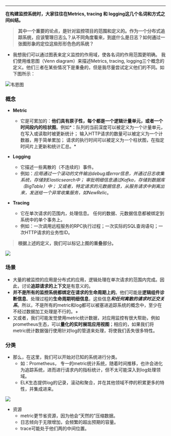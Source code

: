 -----
**在构建监控系统时，大家往往在Metrics, tracing 和 logging这几个名词和方式之间纠结。**

>  **其中一个重要的论点，是针对监控项目的范围和定义的。作为一个分布式追踪系统，应该管理日志么？从不同角度看来，到底什么是日志？如何通过一张图形象的定位这些形形色色的系统？**


+ 我想我们可以通过图表来定义监控的作用域，使各名词的作用范围更明确。 我们使用维恩图（Venn diagram）来描述Metrics, tracing, logging三个概念的定义。他们三者在某些情况下是重叠的，但是我尽量尝试定义他们的不同。如下图所示：

![韦恩图](http://peter.bourgon.org/img/instrumentation/01.png)

### 概念

+  **Metric**
    + 它是可累加的：**他们具有原子性，每个都是一个逻辑计量单元，或者一个时间段内的柱状图**。例如*：队列的当前深度可以被定义为一个计量单元，在写入或读取时被更新统计； 输入HTTP请求的数量可以被定义为一个计数器，用于简单累加； 请求的执行时间可以被定义为一个柱状图，在指定时间片上更新和统计汇总。*

+ **Logging**
    + 它描述一些离散的（不连续的）事件。 
    + 例如：*应用通过一个滚动的文件输出debug或error信息，并通过日志收集系统，存储到Elasticsearch中； 审批明细信息通过Kafka，存储到数据库（BigTable）中； 又或者，特定请求的元数据信息，从服务请求中剥离出来，发送给一个异常收集服务，如NewRelic*。

+ **Tracing**
   +  它在单次请求的范围内，处理信息。 任何的数据、元数据信息都被绑定到系统中的单个事务上。
   +  例如：一次调用远程服务的RPC执行过程；一次实际的SQL查询语句；一次HTTP请求的业务性ID。

> **根据上述的定义，我们可以标记上图的重叠部分。**

![](http://peter.bourgon.org/img/instrumentation/02.png)

### 场景
+ 大量的被监控的应用是分布式的应用，逻辑处理在单次请求的范围内完成。因此，讨论**追踪请求的上下文**是有意义的。 
+ **并不是所有的监控系统都绑定在请求的生命周期上的**。他们可能是**逻辑组件诊断信息**、处理过程的**生命周期明细信息**，这些信息***和任何离散的请求时正交关系***。所以，不是所有的metric和log都可以被塞进追踪系统的概念中，至少在不经过数据加工处理是不行的。+ 
+ 又或者，我们可能发觉使用metric统计数据，对应用监控有很大帮助，例如prometheus生态，可以**量化的实时展现应用视图**；相应的，如果我们将metric统计数据强行使用针对log的管道来处理，将使我们丢失很多特性。

### 分类
+ 那么，在这里，我们可以开始对已知的系统进行分类。
   + 如：Prometheus， 专一的metric统计系统，随着时间推移，也许会进化为追踪系统，进而进行请求内的指标统计，但不太可能深入到log处理领域。
   + ELK生态提供log的记录，滚动和聚合，并在其他领域不停的积累更多的特性，并集成进来。

![](http://peter.bourgon.org/img/instrumentation/03.png)

+ 资源
    + metric更节省资源，因为他会“天然的”压缩数据。
    + 日志倾向于无限增加，会频繁的超出预期的容量。 
    + trace可能处于他们两的中间位置。
   



